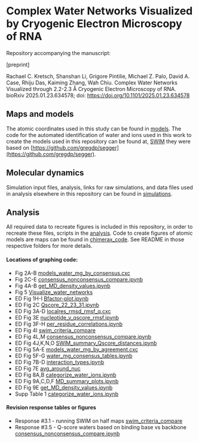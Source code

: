 # Complex Water Networks Visualized by Cryogenic Electron Microscopy of RNA

Repository accompanying the manuscript: 

[preprint]

Rachael C. Kretsch, Shanshan Li, Grigore Pintilie, Michael Z. Palo, David A. Case, Rhiju Das, Kaiming Zhang, Wah Chiu. Complex Water Networks Visualized through 2.2-2.3 Å Cryogenic Electron Microscopy of RNA. bioRxiv 2025.01.23.634578; doi: https://doi.org/10.1101/2025.01.23.634578

## Maps and models

The atomic coordinates used in this study can be found in [models](models). The code for the automated identification of water and ions used in this work to create the models used in this repository can be found at, [SWIM](models/SWIM) they were based on [https://github.com/gregdp/segger](https://github.com/gregdp/segger).

## Molecular dynamics
Simulation input files, analysis, links for raw simulations, and data files used in analysis elsewhere in this repository can be found in [simulations](simulations).

## Analysis
All required data to recreate figures is included in this repository, in order to recreate these files, scripts in the [analysis](analysis). Code to create figures of atomic models are maps can be found in [chimerax_code](chimerax_code). See README in those respective folders for more details.

#### Locations of graphing code:

- Fig 2A-B [models_water_mg_by_consensus.cxc](chimerax_code/models_water_mg_by_consensus.cxc)
- Fig 2C-E [consensus_nonconsensus_compare.ipynb](analysis/water_consensus/consensus_nonconsensus_compare.ipynb)
- Fig 4A-B  [get_MD_density_values.ipynb](analysis/simulations/get_MD_density_values.ipynb)
- Fig 5 [Visualize_water_networks](chimerax_code/visualize_water_networks)
- ED Fig 1H-I [Bfactor-plot.ipynb](analysis/bfactor/Bfactor-plot.ipynb)
- ED Fig 2C [Qscore_22_23_31.ipynb](analysis/per_residue_comparison/Qscore_22_23_31.ipynb)
- ED Fig 3A-D [localres_rmsd_rmsf_q.cxc](chimerax_code/localres_rmsd_rmsf_q.cxc)
- ED Fig 3E [nucleotide_v_qscore_rmsf.ipynb](analysis/per_residue_comparison/nucleotide_v_qscore_rmsf.ipynb)
- ED Fig 3F-H [per_residue_correlations.ipynb](analysis/per_residue_comparison/per_residue_correlations.ipynb)
- ED Fig 4I [swim_criteria_compare](analysis/water_consensus/swim_criteria_compare)
- ED Fig 4L,M [consensus_nonconsensus_compare.ipynb](analysis/water_consensus/consensus_nonconsensus_compare.ipynb)
- ED Fig 4J,K,N,O [SWIM_summary_Qscore_distances.ipynb](analysis/binding_motifs/SWIM_summary_Qscore_distances.ipynb)
- ED Fig 5A-E [models_water_mg_by_agreement.cxc](chimerax_code/models_water_mg_by_agreement.cxc)
- ED Fig 5F-G [water_mg_consensus_tables.ipynb](analysis/water_consensus/water_mg_consensus_tables.ipynb)
- ED Fig 7B-D [interaction_types.ipynb](analysis/binding_motifs/interaction_types.ipynb)
- ED Fig 7E [avg_around_nuc](chimerax_code/avg_around_nuc)
- ED Fig 8A,B [categorize_water_ions.ipynb](analysis/water_consensus/categorize_water_ions.ipynb)
- ED Fig 9A,C,D,F [MD_summary_plots.ipynb](analysis/simulations/MD_summary_plots.ipynb)
- ED Fig 9E [get_MD_density_values.ipynb](analysis/simulations/get_MD_density_values.ipynb)
- Supp Table 1 [categorize_water_ions.ipynb](analysis/water_consensus/categorize_water_ions.ipynb)

#### Revision response tables or figures
- Response #3.1 - running SWIM on half maps [swim_criteria_compare](analysis/water_consensus/swim_criteria_compare)
- Response #3.5 - Q-score waters based on binding base vs backbone [consensus_nonconsensus_compare.ipynb](analysis/water_consensus/consensus_nonconsensus_compare.ipynb)